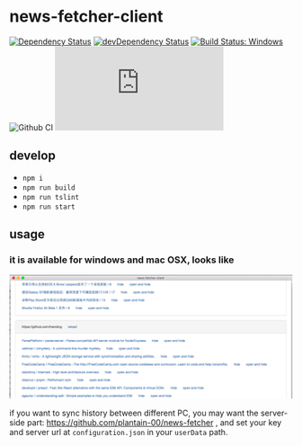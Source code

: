 # news-fetcher-client

[![Dependency Status](https://david-dm.org/plantain-00/news-fetcher-client.svg)](https://david-dm.org/plantain-00/news-fetcher-client)
[![devDependency Status](https://david-dm.org/plantain-00/news-fetcher-client/dev-status.svg)](https://david-dm.org/plantain-00/news-fetcher-client#info=devDependencies)
[![Build Status: Windows](https://ci.appveyor.com/api/projects/status/github/plantain-00/news-fetcher-client?branch=master&svg=true)](https://ci.appveyor.com/project/plantain-00/news-fetcher-client/branch/master)
![Github CI](https://github.com/plantain-00/news-fetcher-client/workflows/Github%20CI/badge.svg)
[![type-coverage](https://img.shields.io/badge/dynamic/json.svg?label=type-coverage&prefix=%E2%89%A5&suffix=%&query=$.typeCoverage.atLeast&uri=https%3A%2F%2Fraw.githubusercontent.com%2Fplantain-00%2Fnews-fetcher-client%2Fmaster%2Fpackage.json)](https://github.com/plantain-00/news-fetcher-client)

## develop

- `npm i`
- `npm run build`
- `npm run tslint`
- `npm run start`

## usage

### it is available for windows and mac OSX, looks like

![sample](./sample.png)

if you want to sync history between different PC, you may want the server-side part: <https://github.com/plantain-00/news-fetcher> , and set your key and server url at `configuration.json` in your `userData` path.
